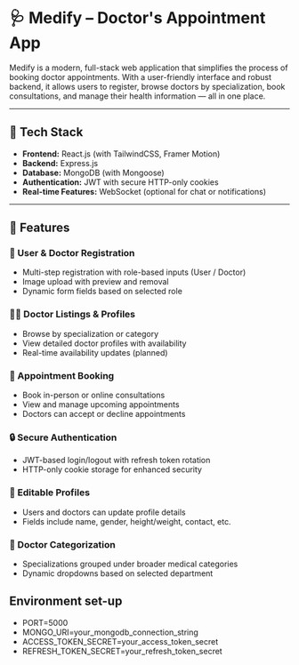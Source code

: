 # 🩺 Medify – Doctor's Appointment App

Medify is a modern, full-stack web application that simplifies the process of booking doctor appointments. With a user-friendly interface and robust backend, it allows users to register, browse doctors by specialization, book consultations, and manage their health information — all in one place.

---

## 🚀 Tech Stack

- **Frontend:** React.js (with TailwindCSS, Framer Motion)
- **Backend:** Express.js
- **Database:** MongoDB (with Mongoose)
- **Authentication:** JWT with secure HTTP-only cookies
- **Real-time Features:** WebSocket (optional for chat or notifications)

---

## 🌟 Features

### 👤 User & Doctor Registration
- Multi-step registration with role-based inputs (User / Doctor)
- Image upload with preview and removal
- Dynamic form fields based on selected role

### 🧑‍⚕️ Doctor Listings & Profiles
- Browse by specialization or category
- View detailed doctor profiles with availability
- Real-time availability updates (planned)

### 📅 Appointment Booking
- Book in-person or online consultations
- View and manage upcoming appointments
- Doctors can accept or decline appointments

### 🔒 Secure Authentication
- JWT-based login/logout with refresh token rotation
- HTTP-only cookie storage for enhanced security

### 📝 Editable Profiles
- Users and doctors can update profile details
- Fields include name, gender, height/weight, contact, etc.

### 🏥 Doctor Categorization
- Specializations grouped under broader medical categories
- Dynamic dropdowns based on selected department

## Environment set-up
- PORT=5000
- MONGO_URI=your_mongodb_connection_string
- ACCESS_TOKEN_SECRET=your_access_token_secret
- REFRESH_TOKEN_SECRET=your_refresh_token_secret
